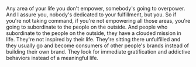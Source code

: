  Any area of your life you don't empower, somebody's going to overpower. And I assure you, nobody's dedicated to your fulfillment, but you. So if you're not taking command, if you're not empowering all those areas, you're going to subordinate to the people on the outside. And people who subordinate to the people on the outside, they have a clouded mission in life. They're not inspired by their life. They're sitting there unfulfilled and they usually go and become consumers of other people's brands instead of building their own brand. They look for immediate gratification and addictive behaviors instead of a meaningful life.